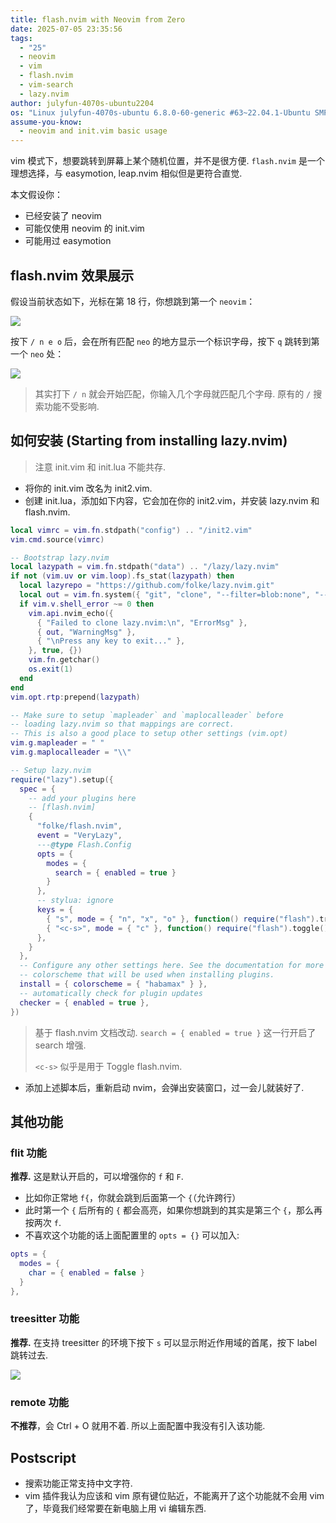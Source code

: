 ```yaml
---
title: flash.nvim with Neovim from Zero
date: 2025-07-05 23:35:56
tags:
  - "25"
  - neovim
  - vim
  - flash.nvim
  - vim-search
  - lazy.nvim
author: julyfun-4070s-ubuntu2204
os: "Linux julyfun-4070s-ubuntu 6.8.0-60-generic #63~22.04.1-Ubuntu SMP PREEMPT_DYNAMIC Tue Apr 22 19:00:15 UTC 2 x86_64 x86_64 x86_64 GNU/Linux"
assume-you-know:
  - neovim and init.vim basic usage
---
```


vim 模式下，想要跳转到屏幕上某个随机位置，并不是很方便. `flash.nvim` 是一个理想选择，与 easymotion, leap.nvim 相似但是更符合直觉.

本文假设你：
- 已经安装了 neovim
- 可能仅使用 neovim 的 init.vim
- 可能用过 easymotion

## flash.nvim 效果展示

假设当前状态如下，光标在第 18 行，你想跳到第一个 `neovim`：

![](https://how-to-1258460161.cos.ap-shanghai.myqcloud.com/how-to20250705233907.png)

按下 `/ n e o` 后，会在所有匹配 `neo` 的地方显示一个标识字母，按下 `q` 跳转到第一个 `neo` 处：

![](https://how-to-1258460161.cos.ap-shanghai.myqcloud.com/how-to20250705234039.png)

> 其实打下 `/ n` 就会开始匹配，你输入几个字母就匹配几个字母. 原有的 `/` 搜索功能不受影响.

## 如何安装 (Starting from installing lazy.nvim)

> 注意 init.vim 和 init.lua 不能共存.
- 将你的 init.vim 改名为 init2.vim.
- 创建 init.lua，添加如下内容，它会加在你的 init2.vim，并安装 lazy.nvim 和 flash.nvim.

```lua
local vimrc = vim.fn.stdpath("config") .. "/init2.vim"
vim.cmd.source(vimrc)

-- Bootstrap lazy.nvim
local lazypath = vim.fn.stdpath("data") .. "/lazy/lazy.nvim"
if not (vim.uv or vim.loop).fs_stat(lazypath) then
  local lazyrepo = "https://github.com/folke/lazy.nvim.git"
  local out = vim.fn.system({ "git", "clone", "--filter=blob:none", "--branch=stable", lazyrepo, lazypath })
  if vim.v.shell_error ~= 0 then
    vim.api.nvim_echo({
      { "Failed to clone lazy.nvim:\n", "ErrorMsg" },
      { out, "WarningMsg" },
      { "\nPress any key to exit..." },
    }, true, {})
    vim.fn.getchar()
    os.exit(1)
  end
end
vim.opt.rtp:prepend(lazypath)

-- Make sure to setup `mapleader` and `maplocalleader` before
-- loading lazy.nvim so that mappings are correct.
-- This is also a good place to setup other settings (vim.opt)
vim.g.mapleader = " "
vim.g.maplocalleader = "\\"

-- Setup lazy.nvim
require("lazy").setup({
  spec = {
    -- add your plugins here
    -- [flash.nvim]
    {
      "folke/flash.nvim",
      event = "VeryLazy",
      ---@type Flash.Config
      opts = {
        modes = {
          search = { enabled = true }
        }
      },
      -- stylua: ignore
      keys = {
        { "s", mode = { "n", "x", "o" }, function() require("flash").treesitter() end, desc = "Flash Treesitter" },
        { "<c-s>", mode = { "c" }, function() require("flash").toggle() end, desc = "Toggle Flash Search" },
      },
    }
  },
  -- Configure any other settings here. See the documentation for more details.
  -- colorscheme that will be used when installing plugins.
  install = { colorscheme = { "habamax" } },
  -- automatically check for plugin updates
  checker = { enabled = true },
})

```
> 基于 flash.nvim 文档改动. `search = { enabled = true }` 这一行开启了 search 增强.
>
> `<c-s>` 似乎是用于 Toggle flash.nvim.

- 添加上述脚本后，重新启动 nvim，会弹出安装窗口，过一会儿就装好了.

## 其他功能

### flit 功能

**推荐.** 这是默认开启的，可以增强你的 `f` 和 `F`.
- 比如你正常地 `f{`，你就会跳到后面第一个 `{`（允许跨行）
- 此时第一个 `{` 后所有的 `{` 都会高亮，如果你想跳到的其实是第三个 `{`，那么再按两次 `f`. 
- 不喜欢这个功能的话上面配置里的 `opts = {}` 可以加入:
```lua
opts = {
  modes = {
    char = { enabled = false }
  }
},
```

### treesitter 功能

**推荐.** 在支持 treesitter 的环境下按下 `s` 可以显示附近作用域的首尾，按下 label 跳转过去.

![](https://how-to-1258460161.cos.ap-shanghai.myqcloud.com/how-to20250705235815.png)

### remote 功能

**不推荐**，会 Ctrl + O 就用不着. 所以上面配置中我没有引入该功能.

## Postscript

- 搜索功能正常支持中文字符.
- vim 插件我认为应该和 vim 原有键位贴近，不能离开了这个功能就不会用 vim 了，毕竟我们经常要在新电脑上用 vi 编辑东西.

